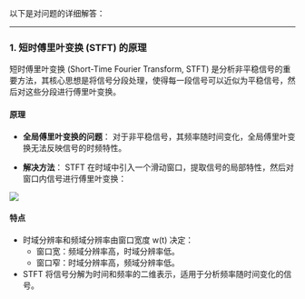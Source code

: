 以下是对问题的详细解答：

---

### **1. 短时傅里叶变换 (STFT) 的原理**

短时傅里叶变换 (Short-Time Fourier Transform, STFT) 是分析非平稳信号的重要方法，其核心思想是将信号分段处理，使得每一段信号可以近似为平稳信号，然后对这些分段进行傅里叶变换。

#### **原理**

- **全局傅里叶变换的问题**： 对于非平稳信号，其频率随时间变化，全局傅里叶变换无法反映信号的时频特性。
    
- **解决方法**： STFT 在时域中引入一个滑动窗口，提取信号的局部特性，然后对窗口内信号进行傅里叶变换：
    
![](assets/Pasted%20image%2020250114104536.png)

#### **特点**

- 时域分辨率和频域分辨率由窗口宽度 w(t) 决定：
    - 窗口宽：频域分辨率高，时域分辨率低。
    - 窗口窄：时域分辨率高，频域分辨率低。
- STFT 将信号分解为时间和频率的二维表示，适用于分析频率随时间变化的信号。
